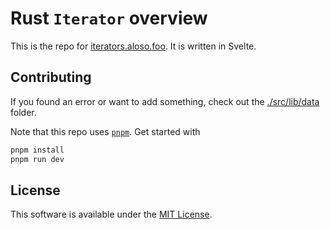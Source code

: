 # Rust `Iterator` overview

This is the repo for <a href="https://iterators.aloso.foo">iterators.aloso.foo</a>. It is written in Svelte.

## Contributing

If you found an error or want to add something, check out the [./src/lib/data](data) folder.

Note that this repo uses [`pnpm`](https://pnpm.io/). Get started with

```sh
pnpm install
pnpm run dev
```

## License

This software is available under the [MIT License](./LICENSE).
